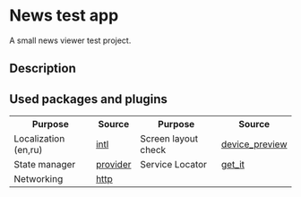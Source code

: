 # News test app

A small news viewer test project.

## Description

## Used packages and plugins

<table>
<tr>
 <th>Purpose</th> <th>Source</th> <th>Purpose</th> <th>Source</th>
</tr>
 <tr>
    <td>Localization (en,ru)</td>         <td><a href='https://pub.dev/packages/intl'>intl</a></td>
   <td>Screen layout check</td>         <td><a href='https://pub.dev/packages/device_preview'>device_preview</a></td>
 </tr> 
 <tr>
   <td>State manager</td>                <td><a href='https://pub.dev/packages/provider'>provider</a>     </td>
   <td>Service Locator</td>              <td><a href='https://pub.dev/packages/get_it'>get_it</a>     </td>
 </tr>

 <tr>
   <td>Networking</td>                   <td><a href='https://pub.dev/packages/http'>http</a>    </td>
    <td></td>              <td></td>
 </tr>

</table>
